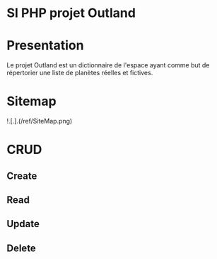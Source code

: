 # SI PHP projet Outland

# Presentation
Le projet Outland est un dictionnaire de l'espace ayant comme but de répertorier une liste de planètes réelles et fictives.

# Sitemap
!.[.].(/ref/SiteMap.png)
# CRUD

## Create

## Read

## Update

## Delete

